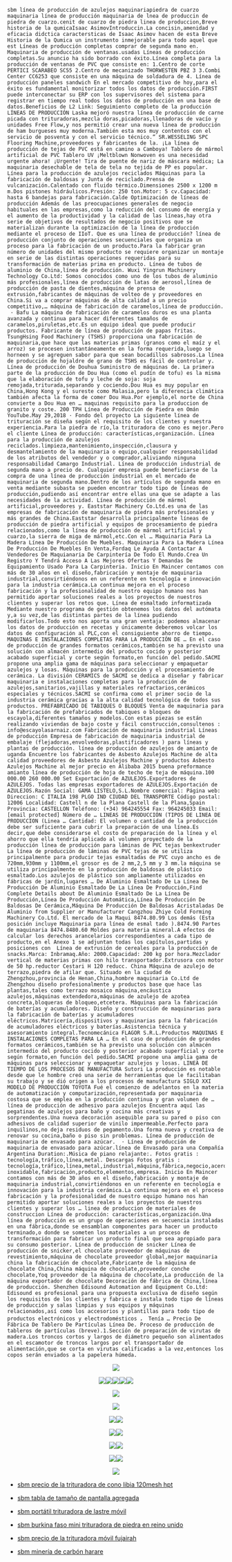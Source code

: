 
```
sbm línea de producción de azulejos maquinariapiedra de cuarzo maquinaria línea de producción maquinaria de lnea de produccin de piedra de cuarzo.cenit de cuarzo de piedra linea de produccion,Breve historia de la qumicaIsaac AsimovIntroduccin.La concisin,amenidad y eficacia didctica caractersticas de Isaac Asimov hacen de esta Breve Historia de la Qumica un instrumento inmejorable para todo aquel que est Líneas de producción completas comprar de segunda mano en. Maquinaria de producción de ventanas.usadas Líneas de producción completas.Su anuncio ha sido borrado con éxito.Línea completa para la producción de ventanas de PVC que consiste en: 1.Centro de corte PERTICI SCARABEO SC55 2.Centro de mecanizado THORWESTEN PBZ 3 3.Combi Center CC6253 que consiste en una máquina de soldadura de 4. Línea de producción paneles sandwich En el mercado competitivo de hoy,para el éxito es fundamental monitorizar todos los datos de producción.FIRST puede interconectar su ERP con los supervisores del sistema para registrar en tiempo real todos los datos de producción en una base de datos.Beneficios de L2 Link: Seguimiento completo de la producción LÍNEAS DE PRODUCCIÓN Laska mejoró nuestra línea de producción de carne picada con trituradoras,mezcla doras,picadoras,llenadoras de vacío y unidades Free Flow,y nos permitió crear una nueva línea de producción de ham burgueses muy moderna.También esta mos muy contentos con el servicio de posventa y con el servicio técnico.“ SR.WESSELING SPC Flooring Machine,proveedores y fabricantes de la. ¡La línea de producción de tejas de PVC está en camino a Camboya! Tablero de mármol artificial de PVC Tablero UV ¡Meltblown Nonwoven es una necesidad urgente ahora! ¡Urgente! Tira de puente de nariz de máscara médica; La maquinaria desechable de tela de tela no tejida de PP es popular. Línea para la producción de azulejos reciclados Máquinas para la fabricación de baldosas y Junta de reciclado.Prensa de vulcanización.Calentado con fluido térmico.Dimensiones 2500 x 1200 m m.Dos pistones hidráulicos.Presión: 250 ton.Motor: 5 cv.Capacidad: hasta 6 bandejas para fabricación.Calde Optimización de líneas de producción Además de las preocupaciones generales de negocio habituales en las empresas,como la reducción del consumo de energía y el aumento de la productividad y la calidad de las líneas,hay otra serie de objetivos de resultados de negocio positivos que se materializan durante la optimización de la línea de producción mediante el proceso de IIoT. Que es una línea de producción? línea de producción conjunto de operaciones secuenciales que organiza un proceso para la fabricación de un producto.Para la fabricar gran número de unidades del mismo producto se requiere organizar un montaje en serie de las distintas operaciones requeridas para su transformación de materias prima en producto. Línea de tubos de aluminio de China,línea de producción. Wuxi Yingrun Machinery Technology Co.Ltd: Somos conocidos como uno de los tubos de aluminio más profesionales,línea de producción de latas de aerosol,línea de producción de pasta de dientes,máquina de prensa de extrusión,fabricantes de máquinas de volteo de y proveedores en China.Si va a comprar máquinas de alta calidad a un precio competitivo,… máquina de fabricación de caramelos,línea de producción.  · Bafu La máquina de fabricación de caramelos duros es una planta avanzada y continua para hacer diferentes tamaños de caramelos,piruletas,etc.Es un equipo ideal que puede producir productos. Fabricante de línea de producción de papas fritas. TsungHsing Food Machinery (TSHS) proporciona una fabricación de maquinaria,que hace que las materias primas (granos como el maíz y el arroz) se procesen instantáneamente en la forma requerida,luego se horneen y se agreguen sabor para que sean bocadillos sabrosos.La línea de producción de hojaldre de grano de TSHS es fácil de controlar y. Línea de producción de Douhua Suministro de máquinas de. La primera parte de la producción de Dou Hua (como el pudín de tofu) es la misma que la elaboración de tofu y leche de soja: soja remojada,triturada,separando y cociendo.Dou Hua es muy popular en China,Hong Kong y el sureste como Malasia,pero la diferencia climática también afecta la forma de comer Dou Hua.Por ejemplo,el norte de China convierte a Dou Hua en … maquinas requisito para la produccion de granito y coste. 200 TPH Línea de Producción de Piedra en Omán YouTube.May 29,2018 · Fondo del proyecto La siguiente línea de trituración se diseña según el requisito de los clientes y nuestra experiencia.Para la piedra de río,la trituradora de cono es mejor.Pero el cliente Línea de producción: características,organización. Línea para la producción de azulejos reciclados.limpieza,mantenimiento,inspección,clausura y desmantelamiento de la maquinaria o equipo,cualquier responsabilidad de los atributos del vendedor y o comprador,aliviando ninguna responsabilidad Camargo Industrial. Línea de producción industrial de segunda mano a precio de. Cualquier empresa puede beneficiarse de la compra de una línea de producción industrial en el mercado de maquinaria de segunda mano.Dentro de los artículos de segunda mano en venta mediante subasta se pueden encontrar todo tipo de líneas de producción,pudiendo así encontrar entre ellas una que se adapte a las necesidades de la actividad. Línea de producción de mármol artificial,proveedores y. Eaststar Machinery Co.Ltd.es una de las empresas de fabricación de maquinaria de piedra más profesionales y más grandes de China.Eaststar desarrolla principalmente líneas de producción de piedra artificial y equipos de procesamiento de piedra relacionados,como la línea de producción de mármol artificial y cuarzo,la sierra de miga de mármol,etc.Con el … Maquinaria Para La Madera Línea De Producción De Muebles. Maquinaria Para La Madera Línea De Producción De Muebles En Venta,Fordaq Le Ayuda A Contactar A Vendedores De Maquianaria De Carpintería De Todo El Mundo.Crea Un Registro Y Tendrá Acceso A Las Mejores Ofertas Y Demandas De Equipamiento Usado Para La Carpinteria. Inicio En Maincer contamos con más de 30 años en el diseño,fabricación y montaje de maquinaria industrial,convirtiéndonos en un referente en tecnología e innovación para la industria cerámica.La continua mejora en el proceso fabricación y la profesionalidad de nuestro equipo humano nos han permitido aportar soluciones reales a los proyectos de nuestros clientes y superar los retos que. Línea de esmaltado informatizada Mediante nuestro programa de gestión obtenemos los datos del autómata y,a su vez,de las distintas partes de la línea pudiendo modificarlos.Todo esto nos aporta una gran ventaja: podemos almacenar los datos de producción en recetas y únicamente deberemos volcar los datos de configuración al PLC,con el consiguiente ahorro de tiempo. MAQUINAS E INSTALACIONES COMPLETAS PARA LA PRODUCCIÓN DE … En el caso de producción de grandes formatos cerámicos,también se ha previsto una solución con almacén intermedio del producto cocido y posterior acabado superficial y corte según formato,en función del pedido.SACMI propone una amplia gama de máquinas para seleccionar y empaquetar azulejos y losas. Máquinas para la producción y el procesamiento de cerámica. La división CERAMICS de SACMI se dedica a diseñar y fabricar maquinaria e instalaciones completas para la producción de azulejos,sanitarios,vajillas y materiales refractarios,cerámicos especiales y técnicos.SACMI se confirma como el primer socio de la industria cerámica gracias a la alta calidad tecnológica de todos sus productos. PREFABRICADO DE TABIQUES O BLOQUES Venta de maquinaria para la fabricación de prefabricados de tabiques o bloques de escayola,diferentes tamaños y modelos.Con estas piezas se están realizando viviendas de bajo coste y fácil construcción,consultenos : info@escayolasarnaiz.com Fabricación de maquinaria industrial Líneas de producción Empresa de fabricación de maquinaria industrial de embalaje (flejadoras,envolvedoras,plastificadores ) para líneas y plantas de producción. línea de producción de azulejos de amianto de uganda Encuentre los fabricantes de Asbesto Azulejos Machine de alta calidad proveedores de Asbesto Azulejos Machine y productos Asbesto Azulejos Machine al mejor precio en Alibaba 2015 buena preformance amianto línea de producción de hoja de techo de teja de máquina.100 000.00 260 000.00 Set Exportación de AZULEJOS.Exportadores de AZULEJOS. Todas las empresas exportadores de AZULEJOS.Exportación de AZULEJOS.Razón Social: GAMA LISTELO,S.L.Nombre comercial: Página web: Direccion: C ITALIA 198 PLGO IND CIUDAD DEL TRANSPORTE Código postal: 12006 Localidad: Castell n de la Plana Castell de la Plana,Spain Provincia: CASTELLON Teléfono: (+34) 964245554 Fax: 964245033 Email: [email protected] Número de … LINEAS DE PRODUCCIÓN (TIPOS DE LINEA DE PRODUCCION (Linea … Cantidad: El volumen o cantidad de la producción debe ser suficiente para cubrir la preparación de una línea.Es decir,que debe considerarse el costo de preparación de la línea y el ahorro que ella tendría aplicado al volumen proyectado de la producción línea de producción para láminas de PVC tejas benkextruder La línea de producción de láminas de PVC tejas de se utiliza principalmente para producir tejas esmaltadas de PVC cuyo ancho es de 720mm,930mm y 1100mm,el grosor es de 2 mm,2,5 mm y 3 mm.la máquina se utiliza principalmente en la producción de baldosas de plástico esmaltado.Los azulejos de plástico son ampliamente utilizados en fábricas de jardín,lugares … De Aluminio Esmaltado De La Línea De Producción De Aluminio Esmaltado De La Línea De Producción,Find Complete Details about De Aluminio Esmaltado De La Línea De Producción,Línea De Producción Automática,Línea De Producción De Baldosas De Cerámica,Máquina De Producción De Baldosas Acristaladas De Aluminio from Supplier or Manufacturer Cangzhou Zhiye Cold Forming Machinery Co.Ltd. El mercado de la Maqui 8474.80.99 Los demás (Esta posición incluye Maquinaria para línea de esmal tado ).8474.90 Partes de maquinaria 8474.8480.60 Moldes para materia mineral.A efectos de calcular los derechos arancelarios correspondientes a cada tipo de producto,en el Anexo 1 se adjuntan todas los capítulos,partidas y posiciones con  Línea de extrusión de cereales para la producción de snacks.Marca: Inbramaq.Año: 2000.Capacidad: 200 kg por hora.Mezclador vertical de materias primas con hilo transportador.Extrusora con motor de 50 hp.reductor Cestari H 120 reducc. China Máquina de azulejo de terrazo,piedra de afilar que. Situado en la ciudad de Zhengzhou,provincia de Henan,China,hombre maquinaria Co.Ltd de Zhengzhou diseño profesionalmente y productos base que hace las plantas,tales como terrazo mosaico máquina,encáustica azulejos,máquinas extendedora,máquinas de azulejo de azotea concreta,bloqueras de bloqueo,etcetera. Máquinas para la fabricación de baterías y acumuladores. Diseño y construcción de maquinarias para la fabricación de baterías y acumuladores eléctricos.Matricería,dispositivos y maquinarias para la fabricación de acumuladores eléctricos y baterías.Asistencia técnica y asesoramiento integral.Tecnomecánica FLAGOR S.R.L.Productos MAQUINAS E INSTALACIONES COMPLETAS PARA LA … En el caso de producción de grandes formatos cerámicos,también se ha previsto una solución con almacén intermedio del producto cocido y posterior acabado superficial y corte según formato,en función del pedido.SACMI propone una amplia gama de máquinas para seleccionar y empaquetar azulejos y losas. LINEA DE TIEMPO DE LOS PROCESOS DE MANUFACTURA Sutori La producción es notable desde que le hombre creó una serie de herramientas que le facilitaban su trabajo y se dió origen a los procesos de manufactura SIGLO XXI MODELO DE PRODUCCIÓN TOYOTA Fué el comienzo de adelantos en la materia de automatización y computarización,representada por maquinaria costosa que se emplea en la producción continua y gran volumen de … línea de producción de adhesivo para azulejos Encuentra aquí las pegatinas de azulejos para baño y cocina más creativas y sorprendentes.Una nueva decoración asequible para su pared o piso con adhesivos de calidad superior de vinilo impermeable.Perfecto para inquilinos,no deja residuos de pegamento.Una forma nueva y creativa de renovar su cocina,baño o piso sin problemas. Línea de producción de maquinaria de envasado para azúcar.  · Línea de producción de maquinaria de envasado para azúcar.línea de Envasado para una Compañía Argentina Duration:.Música de piano relajante:. Fotos gratis : tecnología,tráfico,línea,metal. Descargas Fotos gratis : tecnología,tráfico,línea,metal,industrial,máquina,fábrica,negocio,acero inoxidable,fabricación,producto,elementos,empresa. Inicio En Maincer contamos con más de 30 años en el diseño,fabricación y montaje de maquinaria industrial,convirtiéndonos en un referente en tecnología e innovación para la industria cerámica.La continua mejora en el proceso fabricación y la profesionalidad de nuestro equipo humano nos han permitido aportar soluciones reales a los proyectos de nuestros clientes y superar los … linea de produccion de materiales de construccion Línea de producción: características,organización.Una línea de producción es un grupo de operaciones en secuencia instaladas en una fábrica,donde se ensamblan componentes para hacer un producto terminado,o donde se someten los materiales a un proceso de transformación para fabricar un producto final que sea apropiado para su consumo posterior. Línea de producción de snicker Línea de producción de snicker,el chocolate proveedor de máquinas de revestimiento,máquina de chocolate proveedor global,mejor maquinaria china la fabricación de chocolate,Fabricante de la máquina de chocolate China,China máquina de chocolate,proveedor conche chocolate,Yoq proveedor de la máquina de chocolate,La producción de la máquina exportador de chocolate Decoración de fábrica de China,línea de producción. Shenzhen Edisound Automation and Equipment Co.Ltd: Edisound es profesional para una propuesta exclusiva de diseño según los requisitos de los clientes y fabrica e instala todo tipo de líneas de producción y salas limpias y sus equipos y máquinas relacionados,así como los accesorios y plantillas para todo tipo de productos electrónicos y electrodomésticos ， Tenía … Precio De Fábrica De Tablero De Partículas Línea De. Proceso de producción de tableros de partículas (breve).1.Sección de preparación de virutas de madera.Los troncos cortos y largos de diámetro pequeño son alimentados en el escamotor de troncos largos por el transportador de alimentación,que se corta en virutas calificadas a la vez,entonces los copos serán enviados a la papelera húmeda. 
```

<div align="center">

<a href="https://es-crusher.shibang-china.com/github&k=sbm+l%C3%ADnea+de+producci%C3%B3n+de+azulejos+maquinaria"><img src="https://static.shibang-china.com/es/crusher/logo.jpg"></a>

<a href="https://es-crusher.shibang-china.com/github&k=sbm+l%C3%ADnea+de+producci%C3%B3n+de+azulejos+maquinaria"><img src="https://static.shibang-china.com/es/crusher/index.jpg"></a><a href="https://es-crusher.shibang-china.com/material.htmlgithub&k=sbm+l%C3%ADnea+de+producci%C3%B3n+de+azulejos+maquinaria"><img src="https://static.shibang-china.com/es/crusher/material.jpg"></a><a href="https://es-crusher.shibang-china.com/application.htmlgithub&k=sbm+l%C3%ADnea+de+producci%C3%B3n+de+azulejos+maquinaria"><img src="https://static.shibang-china.com/es/crusher/application.jpg"></a><a href="https://es-crusher.shibang-china.com/aboutus.htmlgithub&k=sbm+l%C3%ADnea+de+producci%C3%B3n+de+azulejos+maquinaria"><img src="https://static.shibang-china.com/es/crusher/aboutus.jpg"></a><a href="https://es-crusher.shibang-china.com/contact.htmlgithub&k=sbm+l%C3%ADnea+de+producci%C3%B3n+de+azulejos+maquinaria"><img src="https://static.shibang-china.com/es/crusher/contact.jpg"></a>

<a href="https://es-crusher.shibang-china.com/github&k=sbm+l%C3%ADnea+de+producci%C3%B3n+de+azulejos+maquinaria"><img src="https://static.shibang-china.com/es/crusher/banner.jpg"></a>

<a href="https://swt.shibang-china.com/github&k=sbm+l%C3%ADnea+de+producci%C3%B3n+de+azulejos+maquinaria"><img src="https://static.shibang-china.com/es/crusher/text.jpg"></a>

<a href="https://swt.shibang-china.com/github&k=sbm+l%C3%ADnea+de+producci%C3%B3n+de+azulejos+maquinaria"><img src="https://static.shibang-china.com/es/crusher/chat.jpg"></a><a href="https://es-crusher.shibang-china.com/contact.htmlgithub&k=sbm+l%C3%ADnea+de+producci%C3%B3n+de+azulejos+maquinaria"><img src="https://static.shibang-china.com/es/crusher/message.jpg"></a>

<a href="https://es-crusher.shibang-china.com/products/pe.htmlgithub&k=sbm+l%C3%ADnea+de+producci%C3%B3n+de+azulejos+maquinaria"><img src="https://static.shibang-china.com/es/crusher/pe.jpg"></a><a href="https://es-crusher.shibang-china.com/products/pf.htmlgithub&k=sbm+l%C3%ADnea+de+producci%C3%B3n+de+azulejos+maquinaria"><img src="https://static.shibang-china.com/es/crusher/pf.jpg"></a>

<a href="https://es-crusher.shibang-china.com/products/hpt.htmlgithub&k=sbm+l%C3%ADnea+de+producci%C3%B3n+de+azulejos+maquinaria"><img src="https://static.shibang-china.com/es/crusher/hpt.jpg"></a><a href="https://es-crusher.shibang-china.com/products/vsi.htmlgithub&k=sbm+l%C3%ADnea+de+producci%C3%B3n+de+azulejos+maquinaria"><img src="https://static.shibang-china.com/es/crusher/vsi.jpg"></a>

<a href="https://es-crusher.shibang-china.com/products/klv.htmlgithub&k=sbm+l%C3%ADnea+de+producci%C3%B3n+de+azulejos+maquinaria"><img src="https://static.shibang-china.com/es/crusher/klv.jpg"></a><a href="https://es-crusher.shibang-china.com/products/portable.htmlgithub&k=sbm+l%C3%ADnea+de+producci%C3%B3n+de+azulejos+maquinaria"><img src="https://static.shibang-china.com/es/crusher/portable.jpg"></a>

<a href="https://swt.shibang-china.com/github&k=sbm+l%C3%ADnea+de+producci%C3%B3n+de+azulejos+maquinaria"><img src="https://static.shibang-china.com/es/crusher/case.jpg"></a>

</div>


* [sbm precio de la trituradora de cono libia 120mesh hpt](sbm%20precio%20de%20la%20trituradora%20de%20cono%20libia%20120mesh%20hpt.md)

* [sbm tabla de tamaño de pantalla agregada](sbm%20tabla%20de%20tama%C3%B1o%20de%20pantalla%20agregada.md)

* [sbm portátil trituradora de lastre móvil](sbm%20port%C3%A1til%20trituradora%20de%20lastre%20m%C3%B3vil.md)

* [sbm burkina faso mini trituradora de piedra en reino unido](sbm%20burkina%20faso%20mini%20trituradora%20de%20piedra%20en%20reino%20unido.md)

* [sbm precio de la trituradora móvil fujairah](sbm%20precio%20de%20la%20trituradora%20m%C3%B3vil%20fujairah.md)

* [sbm minería de carbón harare](sbm%20miner%C3%ADa%20de%20carb%C3%B3n%20harare.md)